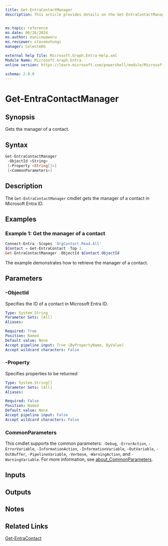 ```yaml
---
title: Get-EntraContactManager
description: This article provides details on the Get-EntraContactManager command.


ms.topic: reference
ms.date: 06/26/2024
ms.author: eunicewaweru
ms.reviewer: stevemutungi
manager: CelesteDG

external help file: Microsoft.Graph.Entra-Help.xml
Module Name: Microsoft.Graph.Entra
online version: https://learn.microsoft.com/powershell/module/Microsoft.Graph.Entra/Get-EntraContactManager

schema: 2.0.0
---
```


# Get-EntraContactManager

## Synopsis

Gets the manager of a contact.

## Syntax

```powershell
Get-EntraContactManager
 -ObjectId <String>
 [-Property <String[]>]
 [<CommonParameters>]
```

## Description

The `Get-EntraContactManager` cmdlet gets the manager of a contact in Microsoft Entra ID.

## Examples

### Example 1: Get the manager of a contact

```powershell
Connect-Entra -Scopes 'OrgContact.Read.All'
$Contact = Get-EntraContact -Top 1
Get-EntraContactManager -ObjectId $Contact.ObjectId
```

The example demonstrates how to retrieve the manager of a contact.

## Parameters

### -ObjectId

Specifies the ID of a contact in Microsoft Entra ID.

```yaml
Type: System.String
Parameter Sets: (All)
Aliases:

Required: True
Position: Named
Default value: None
Accept pipeline input: True (ByPropertyName, ByValue)
Accept wildcard characters: False
```

### -Property

Specifies properties to be returned

```yaml
Type: System.String[]
Parameter Sets: (All)
Aliases:

Required: False
Position: Named
Default value: None
Accept pipeline input: False
Accept wildcard characters: False
```

### CommonParameters

This cmdlet supports the common parameters: `-Debug`, `-ErrorAction`, `-ErrorVariable`, `-InformationAction`, `-InformationVariable`, `-OutVariable`, `-OutBuffer`, `-PipelineVariable`, `-Verbose`, `-WarningAction`, and `-WarningVariable`. For more information, see [about_CommonParameters](https://go.microsoft.com/fwlink/?LinkID=113216).

## Inputs

## Outputs

## Notes

## Related Links

[Get-EntraContact](Get-EntraContact.md)
